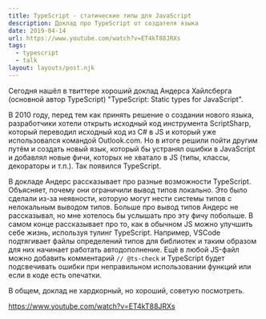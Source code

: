 ```yaml
---
title: TypeScript - статические типы для JavaScript
description: Доклад про TypeScript от создателя языка
date: 2019-04-14
url: https://www.youtube.com/watch?v=ET4kT88JRXs
tags:
  - typescript
  - talk
layout: layouts/post.njk
---
```

Сегодня нашёл в твиттере хороший доклад Андерса Хайлсберга (основной автор TypeScript) "TypeScript: Static types for JavaScript".

В 2010 году, перед тем как принять решение о создании нового языка, разработчики хотели открыть исходный код инструмента ScriptSharp, который переводил исходный код из C# в JS и который уже использовался командой Outlook.com. Но в итоге решили пойти другим путём и создать новый язык, который бы устранял ошибки в JavaScript и добавлял новые фичи, которых не хватало в JS (типы, классы, декораторы и т.п.). Так появился TypeScript.

В докладе Андерс рассказывает про разные возможности TypeScript. Объясняет, почему они ограничили вывод типов локально. Это было сделали из-за неявности, которую могут нести системы типов с нелокальным выводом типов. Больше про вывод типов Андерс не рассказывал, но мне хотелось бы услышать про эту фичу побольше. В самом конце рассказывает про то, как в обычном JS можно улучшить себе жизнь, используя тулинг TypeScript. Например, VSCode подтягивает файлы определений типов для библиотек и таким образом для них начинает работать автодополнение. Ещё в любой JS-файл можно добавить комментарий `// @ts-check` и TypeScript будет подсвечивать ошибки при неправильном использовании функций или если в коде есть опечатки.

В общем, доклад не хардкорный, но хороший, советую посмотреть.

https://www.youtube.com/watch?v=ET4kT88JRXs 
